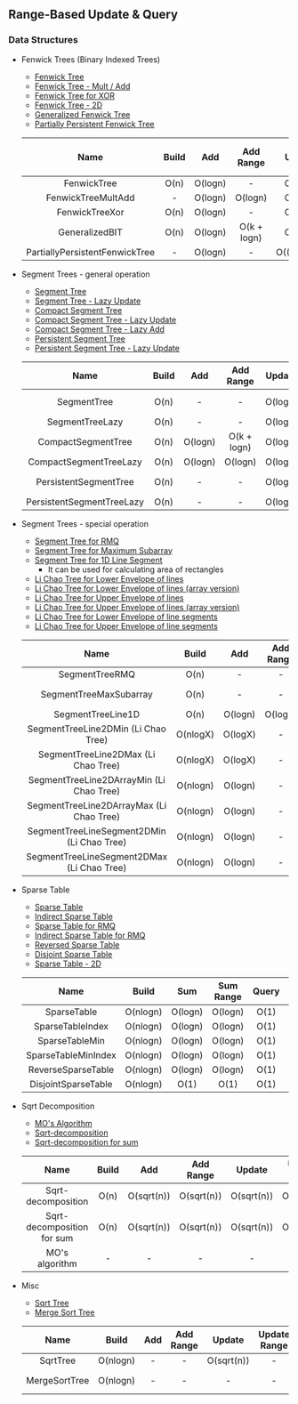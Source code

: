 ## Range-Based Update & Query

### Data Structures
 - Fenwick Trees (Binary Indexed Trees)
   - [Fenwick Tree](https://github.com/bluedawnstar/algorithm_study/blob/master/library/rangeQuery/fenwickTree.h "Fenwick Tree")
   - [Fenwick Tree - Mult / Add](https://github.com/bluedawnstar/algorithm_study/blob/master/library/rangeQuery/fenwickTreeMultAdd.h "Fenwick Tree Mult/Add")
   - [Fenwick Tree for XOR](https://github.com/bluedawnstar/algorithm_study/blob/master/library/rangeQuery/fenwickTreeXor.h "Fenwick Tree for XOR")
   - [Fenwick Tree - 2D](https://github.com/bluedawnstar/algorithm_study/blob/master/library/rangeQuery/fenwickTree2D.h "Fenwick Tree - 2D")
   - [Generalized Fenwick Tree](https://github.com/bluedawnstar/algorithm_study/blob/master/library/rangeQuery/generalizedBIT.h "Generalized Fenwick Tree")
   - [Partially Persistent Fenwick Tree](https://github.com/bluedawnstar/algorithm_study/blob/master/library/rangeQuery/fenwickTreePersistent.h "Partially Persistent Fenwick Tree")

    |     Name                       | Build | Add     | Add Range   | Update      | Update Range | Sum         | Sum Range   | General Query | General Query Range | Persistent  |
    |:------------------------------:|:-----:|:-------:|:-----------:|:-----------:|:------------:|:-----------:|:-----------:|:-------------:|:-------------------:|:-----------:|
    | FenwickTree                    | O(n)  | O(logn) |    -        | O(logn)     |     -        | O(logn)     | O(logn)     |       -       |         -           |     X       |
    | FenwickTreeMultAdd             |  -    | O(logn) | O(logn)     | O(logn)     | O(logn)      | O(logn)     | O(logn)     |       -       |         -           |     X       |
    | FenwickTreeXor                 | O(n)  | O(logn) |    -        | O(logn)     |     -        | O(logn)     | O(logn)     |       -       |         -           |     X       |
    | GeneralizedBIT                 | O(n)  | O(logn) | O(k + logn) | O(logn)     | O(k + logn)  | O(logn)     | O(logn)     |    O(logn)    |       O(logn)       |     X       |
    | PartiallyPersistentFenwickTree |  -    | O(logn) |    -        | O((logn)^2) |     -        | O((logn)^2) | O((logn)^2) |       -       |         -           |     O       |

 - Segment Trees - general operation
   - [Segment Tree](https://github.com/bluedawnstar/algorithm_study/blob/master/library/rangeQuery/segmentTree.h "Segment Tree")
   - [Segment Tree - Lazy Update](https://github.com/bluedawnstar/algorithm_study/blob/master/library/rangeQuery/segmentTreeLazy.h "Segment Tree - Lazy Update")
   - [Compact Segment Tree](https://github.com/bluedawnstar/algorithm_study/blob/master/library/rangeQuery/segmentTreeCompact.h "Compact Segment Tree")
   - [Compact Segment Tree - Lazy Update](https://github.com/bluedawnstar/algorithm_study/blob/master/library/rangeQuery/segmentTreeCompactLazy.h "Compact Segment Tree - Lazy Update")
   - [Compact Segment Tree - Lazy Add](https://github.com/bluedawnstar/algorithm_study/blob/master/library/rangeQuery/segmentTreeCompactLazyAdd.h "Compact Segment Tree - Lazy Add")
   - [Persistent Segment Tree](https://github.com/bluedawnstar/algorithm_study/blob/master/library/rangeQuery/segmentTreePersistent.h "Persistent Segment Tree")
   - [Persistent Segment Tree - Lazy Update](https://github.com/bluedawnstar/algorithm_study/blob/master/library/rangeQuery/segmentTreePersistentLazy.h "Persistent Segment Tree - Lazy Update")

    |     Name                       | Build | Add     | Add Range      | Update  | Update Range | Query Range | Persistent  |
    |:------------------------------:|:-----:|:-------:|:--------------:|:-------:|:------------:|:-----------:|:-----------:|
    | SegmentTree                    | O(n)  |    -    |    -           | O(logn) | O(k + logn)  |   O(logn)   |     X       |
    | SegmentTreeLazy                | O(n)  |    -    |    -           | O(logn) | O(logn)      |   O(logn)   |     X       |
    | CompactSegmentTree             | O(n)  | O(logn) | O(k + logn)    | O(logn) | O(k + logn)  |   O(logn)   |     X       |
    | CompactSegmentTreeLazy         | O(n)  | O(logn) | O(logn)        | O(logn) | O(logn)      |   O(logn)   |     X       |
    | PersistentSegmentTree          | O(n)  |    -    |    -           | O(logn) | O(k + logn)  |   O(logn)   |     O       |
    | PersistentSegmentTreeLazy      | O(n)  |    -    |    -           | O(logn) | O(logn)      |   O(logn)   |     O       |

 - Segment Trees - special operation
   - [Segment Tree for RMQ](https://github.com/bluedawnstar/algorithm_study/blob/master/library/rangeQuery/segmentTreeRMQ.h "Segment Tree for RMQ")
   - [Segment Tree for Maximum Subarray](https://github.com/bluedawnstar/algorithm_study/blob/master/library/rangeQuery/segmentTreeMaxSubarray.h "Segment Tree for Maximum Subarray")
   - [Segment Tree for 1D Line Segment](https://github.com/bluedawnstar/algorithm_study/blob/master/library/rangeQuery/segmentTreeLine1D.h "Segment Tree for 1D Line Segment")
     - It can be used for calculating area of rectangles
   - [Li Chao Tree for Lower Envelope of lines](https://github.com/bluedawnstar/algorithm_study/blob/master/library/rangeQuery/segmentTreeLine2DMin.h "Li Chao Tree for Lower Envelope of lines")
   - [Li Chao Tree for Lower Envelope of lines (array version)](https://github.com/bluedawnstar/algorithm_study/blob/master/library/rangeQuery/segmentTreeLine2DArrayMin.h "Li Chao Tree for Lower Envelope of lines")
   - [Li Chao Tree for Upper Envelope of lines](https://github.com/bluedawnstar/algorithm_study/blob/master/library/rangeQuery/segmentTreeLine2DMax.h "Li Chao Tree for Upper Envelope of lines")
   - [Li Chao Tree for Upper Envelope of lines (array version)](https://github.com/bluedawnstar/algorithm_study/blob/master/library/rangeQuery/segmentTreeLine2DArrayMax.h "Li Chao Tree for Upper Envelope of lines")
   - [Li Chao Tree for Lower Envelope of line segments](https://github.com/bluedawnstar/algorithm_study/blob/master/library/rangeQuery/segmentTreeLineSegment2DMin.h "Li Chao Tree for Lower Envelope of line segments")
   - [Li Chao Tree for Upper Envelope of line segments](https://github.com/bluedawnstar/algorithm_study/blob/master/library/rangeQuery/segmentTreeLineSegment2DMax.h "Li Chao Tree for Upper Envelope of line segments")

    |     Name                                   | Build    | Add      | Add Range | Update  | Update Range | Query   | Query Range | Persistent  |
    |:------------------------------------------:|:--------:|:--------:|:---------:|:-------:|:------------:|:-------:|:-----------:|:-----------:|
    | SegmentTreeRMQ                             | O(n)     |    -     |    -      | O(logn) |     -        | O(1)    |   O(logn)   |     X       |
    | SegmentTreeMaxSubarray                     | O(n)     |    -     |    -      | O(logn) | O(k + logn)  | O(1)    |   O(logn)   |     X       |
    | SegmentTreeLine1D                          | O(n)     | O(logn)  |  O(logn)  |    -    |     -        | O(logn) |   O(logn)   |     X       |
    | SegmentTreeLine2DMin (Li Chao Tree)        | O(nlogX) | O(logX)  |    -      |    -    |     -        | O(logX) |     -       |     X       |
    | SegmentTreeLine2DMax (Li Chao Tree)        | O(nlogX) | O(logX)  |    -      |    -    |     -        | O(logX) |     -       |     X       |
    | SegmentTreeLine2DArrayMin (Li Chao Tree)   | O(nlogn) | O(logn)  |    -      |    -    |     -        | O(logn) |     -       |     X       |
    | SegmentTreeLine2DArrayMax (Li Chao Tree)   | O(nlogn) | O(logn)  |    -      |    -    |     -        | O(logn) |     -       |     X       |
    | SegmentTreeLineSegment2DMin (Li Chao Tree) | O(nlogn) | O(logn)  |    -      |    -    |     -        | O(logn) |     -       |     X       |
    | SegmentTreeLineSegment2DMax (Li Chao Tree) | O(nlogn) | O(logn)  |    -      |    -    |     -        | O(logn) |     -       |     X       |

 - Sparse Table
   - [Sparse Table](https://github.com/bluedawnstar/algorithm_study/blob/master/library/rangeQuery/sparseTable.h "Sparse Table")
   - [Indirect Sparse Table](https://github.com/bluedawnstar/algorithm_study/blob/master/library/rangeQuery/sparseTableIndex.h "Indirect Sparse Table")
   - [Sparse Table for RMQ](https://github.com/bluedawnstar/algorithm_study/blob/master/library/rangeQuery/sparseTableMin.h "Sparse Table for RMQ")
   - [Indirect Sparse Table for RMQ](https://github.com/bluedawnstar/algorithm_study/blob/master/library/rangeQuery/sparseTableMinIndex.h "Indirect Sparse Table for RMQ")
   - [Reversed Sparse Table](https://github.com/bluedawnstar/algorithm_study/blob/master/library/rangeQuery/sparseTable.h "Reversed Sparse Table")
   - [Disjoint Sparse Table](https://github.com/bluedawnstar/algorithm_study/blob/master/library/rangeQuery/disjointSparseTable.h "Disjoint Sparse Table")
   - [Sparse Table - 2D](https://github.com/bluedawnstar/algorithm_study/blob/master/library/rangeQuery/sparseTable2D.h "Sparse Table - 2D")

    |     Name            | Build    | Sum     | Sum Range | Query | Query Range |
    |:-------------------:|:--------:|:-------:|:---------:|:-----:|:-----------:|
    | SparseTable         | O(nlogn) | O(logn) |  O(logn)  | O(1)  |    O(1)     |
    | SparseTableIndex    | O(nlogn) | O(logn) |  O(logn)  | O(1)  |    O(1)     |
    | SparseTableMin      | O(nlogn) | O(logn) |  O(logn)  | O(1)  |    O(1)     |
    | SparseTableMinIndex | O(nlogn) | O(logn) |  O(logn)  | O(1)  |    O(1)     |
    | ReverseSparseTable  | O(nlogn) | O(logn) |  O(logn)  | O(1)  |    O(1)     |
    | DisjointSparseTable | O(nlogn) |  O(1)   |   O(1)    | O(1)  |    O(1)     |

 - Sqrt Decomposition
   - [MO's Algorithm](https://github.com/bluedawnstar/algorithm_study/blob/master/library/rangeQuery/MOAlgorithm.h "MO's algorithm")
   - [Sqrt-decomposition](https://github.com/bluedawnstar/algorithm_study/blob/master/library/rangeQuery/sqrtDecomposition.h "Sqrt-decomposition")
   - [Sqrt-decomposition for sum](https://github.com/bluedawnstar/algorithm_study/blob/master/library/rangeQuery/sqrtDecompositionSum.h "Sqrt-decomposition for sum")

    |     Name                   | Build | Add        | Add Range  | Update     | Update Range | Query      | Query Range |
    |:--------------------------:|:-----:|:----------:|:----------:|:----------:|:------------:|:----------:|:-----------:|
    | Sqrt-decomposition         | O(n)  | O(sqrt(n)) | O(sqrt(n)) | O(sqrt(n)) |  O(sqrt(n))  | O(sqrt(n)) | O(sqrt(n))  |
    | Sqrt-decomposition for sum | O(n)  | O(sqrt(n)) | O(sqrt(n)) | O(sqrt(n)) |  O(sqrt(n))  | O(sqrt(n)) | O(sqrt(n))  |
    | MO's algorithm             |   -   |     -      |     -      |     -      |      -       | O(sqrt(n)) | O(sqrt(n))  |

 - Misc
   - [Sqrt Tree](https://github.com/bluedawnstar/algorithm_study/blob/master/library/rangeQuery/sqrtTree.h "Sqrt Tree")
   - [Merge Sort Tree](https://github.com/bluedawnstar/algorithm_study/blob/master/library/rangeQuery/mergeSortTree.h "Merge Sort Tree")

    |     Name        | Build     | Add  | Add Range | Update      | Update Range            | kth - Range        | Count Range | Query  | Query Range |
    |:---------------:|:---------:|:----:|:---------:|:-----------:|:-----------------------:|:------------------:|:-----------:|:------:|:-----------:|
    | SqrtTree        | O(nlogn)  |  -   |     -     | O(sqrt(n))  |       -                 |       -            |      -      |  O(1)  | O(1)        |
    | MergeSortTree   | O(nlogn)  |  -   |     -     |     -       |       -                 | O((logn)^2 * logX) | O((logn)^2) |    -   |    -        |
